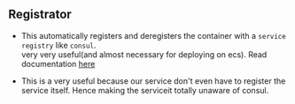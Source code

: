 ## Registrator

- This automatically registers and deregisters the container with a `service registry` like `consul`.  
  very very useful(and almost necessary for deploying on ecs). Read documentation [here](https://gliderlabs.github.io/registrator/latest/)

- This is a very useful because our service don't even have to register the service itself. Hence making the serviceit totally
  unaware of consul.
